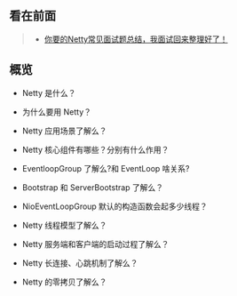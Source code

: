 看在前面
------

> * <a href="https://www.cnblogs.com/hulianwangjiagoushi/p/13143938.html">你要的Netty常见面试题总结，我面试回来整理好了！</a>

概览
------

* Netty 是什么？

* 为什么要用 Netty？

* Netty 应用场景了解么？

* Netty 核心组件有哪些？分别有什么作用？

* EventloopGroup 了解么?和 EventLoop 啥关系?

* Bootstrap 和 ServerBootstrap 了解么？

* NioEventLoopGroup 默认的构造函数会起多少线程？

* Netty 线程模型了解么？

* Netty 服务端和客户端的启动过程了解么？

* Netty 长连接、心跳机制了解么？

* Netty 的零拷贝了解么？
